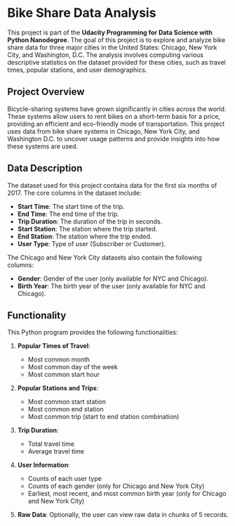 # Bike Share Data Analysis

This project is part of the **Udacity Programming for Data Science with Python Nanodegree**. The goal of this project is to explore and analyze bike share data for three major cities in the United States: Chicago, New York City, and Washington, D.C. The analysis involves computing various descriptive statistics on the dataset provided for these cities, such as travel times, popular stations, and user demographics.

## Project Overview

Bicycle-sharing systems have grown significantly in cities across the world. These systems allow users to rent bikes on a short-term basis for a price, providing an efficient and eco-friendly mode of transportation. This project uses data from bike share systems in Chicago, New York City, and Washington D.C. to uncover usage patterns and provide insights into how these systems are used.

## Data Description

The dataset used for this project contains data for the first six months of 2017. The core columns in the dataset include:

- **Start Time**: The start time of the trip.
- **End Time**: The end time of the trip.
- **Trip Duration**: The duration of the trip in seconds.
- **Start Station**: The station where the trip started.
- **End Station**: The station where the trip ended.
- **User Type**: Type of user (Subscriber or Customer).

The Chicago and New York City datasets also contain the following columns:
- **Gender**: Gender of the user (only available for NYC and Chicago).
- **Birth Year**: The birth year of the user (only available for NYC and Chicago).

## Functionality

This Python program provides the following functionalities:

1. **Popular Times of Travel**:
   - Most common month
   - Most common day of the week
   - Most common start hour

2. **Popular Stations and Trips**:
   - Most common start station
   - Most common end station
   - Most common trip (start to end station combination)

3. **Trip Duration**:
   - Total travel time
   - Average travel time

4. **User Information**:
   - Counts of each user type
   - Counts of each gender (only for Chicago and New York City)
   - Earliest, most recent, and most common birth year (only for Chicago and New York City)

5. **Raw Data**: Optionally, the user can view raw data in chunks of 5 records.
